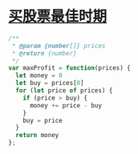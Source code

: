 
# [买股票最佳时期](https://leetcode-cn.com/problems/best-time-to-buy-and-sell-stock-ii/)

```js
/**
 * @param {number[]} prices
 * @return {number}
 */
var maxProfit = function(prices) {
  let money = 0
  let buy = prices[0]
  for (let price of prices) {
    if (price > buy) {
      money += price - buy
    }
    buy = price
  }
  return money
};
```
